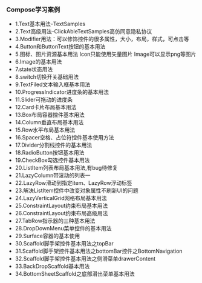 ### Compose学习案例
- 1.Text基本用法-TextSamples
- 2.Text高级用法-ClickAbleTextSamples高仿同意隐私协议
- 3.Modifier用法：可以修饰控件的很多属性，大小，布局，样式，可点击等
- 4.Button和ButtonText按钮的基本用法
- 5.图标、图片资源基本用法 Icon只能使用矢量图片 Image可以显示png等图片
- 6.Image的基本用法
- 7.state状态用法
- 8.switch切换开关基础用法
- 9.TextFiled文本输入框基本用法
- 10.ProgressIndicator进度条的基本用法
- 11.Slider可拖动的进度条
- 12.Card卡片布局基本用法
- 13.Box布局容器控件基本用法
- 14.Column垂直布局基本用法
- 15.Row水平布局基本用法
- 16.Spacer空格、占位符控件基本使用方法
- 17.Divider分割线控件的基本用法
- 18.RadioButton按钮基本用法
- 19.CheckBox勾选控件基本用法
- 20.ListItem列表布局基本用法,有bug待修复
- 21.LazyColumn带滚动的列表一
- 22.LazyRow滑动到指定item、LazyRow浮动标签
- 23.解决ListItem控件中改变对象属性不刷新UI的问题
- 24.LazyVerticalGrid网格布局基本用法
- 25.ConstraintLayout约束布局基本用法
- 26.ConstraintLayout约束布局高级用法
- 27.TabRow指示器的三种基本用法
- 28.DropDownMenu菜单控件的基本用法
- 29.Surface容器的基本使用
- 30.Scaffold脚手架控件基本用法之topBar
- 31.Scaffold脚手架控件基本用法之bottomBar控件之BottomNavigation
- 32.Scaffold脚手架控件基本用法之侧滑菜单drawerContent
- 33.BackDropScaffold基本用法
- 34.BottomSheetScaffold之底部滑出菜单基本用法